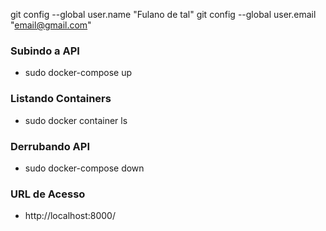 git config --global user.name "Fulano de tal"
git config --global user.email "email@gmail.com"


### Subindo a API
- sudo docker-compose up

### Listando Containers
- sudo docker container ls

### Derrubando API
- sudo docker-compose down

### URL de Acesso
- http://localhost:8000/

